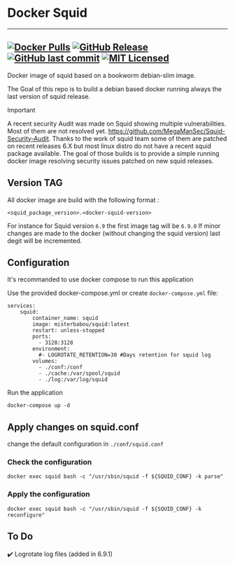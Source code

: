 # Docker Squid

---
[![Docker Pulls](https://img.shields.io/docker/pulls/misterbabou/squid.svg?logo=docker)](https://hub.docker.com/r/misterbabou/squid)
[![GitHub Release](https://img.shields.io/github/release/Misterbabou/docker-squid.svg?logo=github&logoColor=959DA5)](https://github.com/Misterbabou/docker-squid/releases/latest)
[![GitHub last commit](https://img.shields.io/github/last-commit/Misterbabou/docker-squid?logo=github&logoColor=959DA5)](https://github.com/Misterbabou/docker-squid/commits/main)
[![MIT Licensed](https://img.shields.io/github/license/Misterbabou/docker-squid.svg?logo=github&logoColor=959DA5)](https://github.com/Misterbabou/docker-squid/blob/main/LICENSE.md)
---

Docker image of squid based on a bookworm debian-slim image.

The Goal of this repo is to build a debian based docker running always the last version of squid release.

> [!IMPORTANT]
>
>A recent security Audit was made on Squid showing multiple vulnerabilities. Most of them are not resolved yet. 
https://github.com/MegaManSec/Squid-Security-Audit. Thanks to the work of squid team some of them are patched on recent releases 6.X but most linux distro do not have a recent squid package available.
The goal of those builds is to provide a simple running docker image resolving security issues patched on new squid releases.

## Version TAG

All docker image are build with the following format : 
```
<squid_package_version>.<docker-squid-version>
```
For instance for Squid version `6.9` the first image tag will be `6.9.0` 
If minor changes are made to the docker (without changing the squid version) last degit will be incremented. 

## Configuration

It's recommanded to use docker compose to run this application


Use the provided docker-compose.yml or create `docker-compose.yml` file:
```
services:
    squid:
        container_name: squid
        image: misterbabou/squid:latest
        restart: unless-stopped
        ports:
          - 3128:3128
        environment:
          #- LOGROTATE_RETENTION=30 #Days retention for squid log
        volumes:
          - ./conf:/conf
          - ./cache:/var/spool/squid
          - ./log:/var/log/squid
```

Run the application
```
docker-compose up -d
```

## Apply changes on squid.conf

change the default configuration in `./conf/squid.conf`

### Check the configuration
```
docker exec squid bash -c "/usr/sbin/squid -f ${SQUID_CONF} -k parse"
```
### Apply the configuration
```
docker exec squid bash -c "/usr/sbin/squid -f ${SQUID_CONF} -k reconfigure"
```

## To Do

:heavy_check_mark: Logrotate log files (added in 6.9.1)
